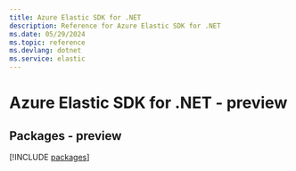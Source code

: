 ```yaml
---
title: Azure Elastic SDK for .NET
description: Reference for Azure Elastic SDK for .NET
ms.date: 05/29/2024
ms.topic: reference
ms.devlang: dotnet
ms.service: elastic
---
```

# Azure Elastic SDK for .NET - preview
## Packages - preview
[!INCLUDE [packages](elastic-index.md)]